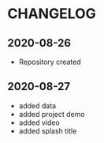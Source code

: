 # CHANGELOG

## 2020-08-26
- Repository created

## 2020-08-27
- added data
- added project demo
- added video
- added splash title
